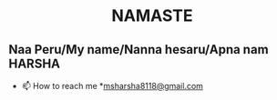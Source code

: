 <h1 align="center">NAMASTE </h1>

<h2 align="start"> Naa Peru/My name/Nanna hesaru/Apna nam <b>HARSHA</b></h2>

- 📫 How to reach me *msharsha8118@gmail.com

